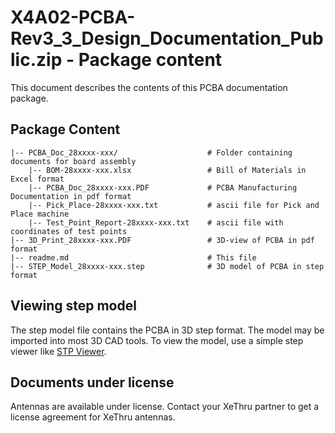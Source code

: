 # X4A02-PCBA-Rev3_3_Design_Documentation_Public.zip - Package content 

This document describes the contents of this PCBA documentation package.

## Package Content

    |-- PCBA_Doc_28xxxx-xxx/                    # Folder containing documents for board assembly
        |-- BOM-28xxxx-xxx.xlsx                 # Bill of Materials in Excel format
        |-- PCBA_Doc_28xxxx-xxx.PDF             # PCBA Manufacturing Documentation in pdf format
        |-- Pick_Place-28xxxx-xxx.txt           # ascii file for Pick and Place machine
        |-- Test_Point_Report-28xxxx-xxx.txt    # ascii file with coordinates of test points
    |-- 3D_Print_28xxxx-xxx.PDF                 # 3D-view of PCBA in pdf format
    |-- readme.md                               # This file
    |-- STEP_Model_28xxxx-xxx.step              # 3D model of PCBA in step format

## Viewing step model

The step model file contains the PCBA in 3D step format. The model may be imported into most 3D CAD tools. To view the model, use a simple step viewer like
[STP Viewer](http://stpviewer.com/).

## Documents under license

Antennas are available under license. Contact your XeThru partner to get a license agreement for XeThru antennas.
